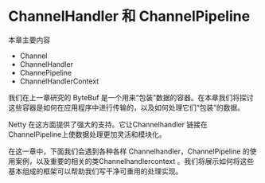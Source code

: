 ChannelHandler 和 ChannelPipeline  
====

本章主要内容

- Channel
- ChannelHandler
- ChannePipeline
- ChannelHandlerContext

我们在上一章研究的 ByteBuf 是一个用来“包装”数据的容器。在本章我们将探讨这些容器是如何在应用程序中进行传输的，以及如何处理它们“包装”的数据。

Netty 在这方面提供了强大的支持。它让Channelhandler 链接在ChannelPipeline上使数据处理更加灵活和模块化。

在这一章中，下面我们会遇到各种各样 Channelhandler，ChannelPipeline 的使用案例，以及重要的相关的类Channelhandlercontext 。我们将展示如何将这些基本组成的框架可以帮助我们写干净可重用的处理实现。


